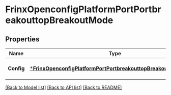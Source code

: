 # FrinxOpenconfigPlatformPortPortbreakouttopBreakoutMode

## Properties
Name | Type | Description | Notes
------------ | ------------- | ------------- | -------------
**Config** | [***FrinxOpenconfigPlatformPortPortbreakouttopBreakoutmodeConfig**](frinx.openconfig.platform.port.portbreakouttop.breakoutmode.Config.md) | Optional[Configuration data for port breakout] REF:Optional.empty | [optional] [default to null]

[[Back to Model list]](../README.md#documentation-for-models) [[Back to API list]](../README.md#documentation-for-api-endpoints) [[Back to README]](../README.md)


